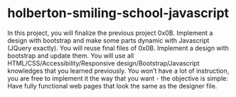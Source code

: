 # holberton-smiling-school-javascript
In this project, you will finalize the previous project 0x0B. Implement a design with bootstrap and make some parts dynamic with Javascript (JQuery exactly).  You will reuse final files of 0x0B. Implement a design with bootstrap and update them.  You will use all HTML/CSS/Accessibility/Responsive design/Bootstrap/Javascript knowledges that you learned previously.  You won’t have a lot of instruction, you are free to implement it the way that you want - the objective is simple: Have fully functional web pages that look the same as the designer file.
